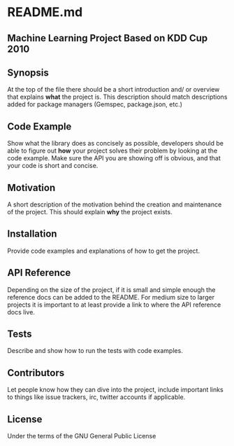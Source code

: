 README.md
=========

Machine Learning Project Based on KDD Cup 2010
-----------------------------------------------


## Synopsis

At the top of the file there should be a short introduction and/ or 
overview that explains **what** the project is. This description should 
match descriptions added for package managers (Gemspec, package.json, 
etc.)

## Code Example

Show what the library does as concisely as possible, developers should 
be able to figure out **how** your project solves their problem by 
looking at the code example. Make sure the API you are showing off is 
obvious, and that your code is short and concise.

## Motivation

A short description of the motivation behind the creation and 
maintenance of the project. This should explain **why** the project 
exists.

## Installation

Provide code examples and explanations of how to get the project.

## API Reference

Depending on the size of the project, if it is small and simple enough 
the reference docs can be added to the README. For medium size to larger 
projects it is important to at least provide a link to where the API 
reference docs live.

## Tests

Describe and show how to run the tests with code examples.

## Contributors

Let people know how they can dive into the project, include important 
links to things like issue trackers, irc, twitter accounts if 
applicable.

## License

Under the terms of the GNU General Public License
